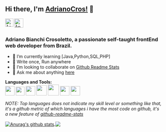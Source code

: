 ## Hi there, I'm [AdrianoCros!](#) 👋
<a href="https://www.linkedin.com/in/adriano-bianchi-crosoletto-79779897/">
  <img align="left" alt="Anurag Hazra | CodeSandbox"  width="26px" src="https://github.com/Adrianocros/assets/blob/main/Linkedin.png" />
</a>

<a href="https://www.linkedin.com/in/adriano-bianchi-crosoletto-79779897/">
  <img align="left" alt="Anurag Hazra | CodeSandbox"  width="29px" src="https://github.com/Adrianocros/assets/blob/main/Discord.png" />
</a>


<br />
<br />

### Adriano Bianchi Crosoletto, a passionate self-taught frontEnd web developer from Brazil.

- 🌱 I’m currently learning [Java,Python,SQL,PHP]
- 📝 Write once, Run anywhere
- 👯 I’m looking to collaborate on [Github Readme Stats](#)
- 💬 Ask me about anything [here](https://github.com/adrianocros/adrianocros/issues)

**Languages and Tools:**  
<code><img height="30" src="https://github.com/Adrianocros/assets/blob/main/Java.png"></code>
<code><img height="28" src="https://github.com/Adrianocros/assets/blob/main/spring.png"></code>
<code><img height="30" src="https://github.com/Adrianocros/assets/blob/main/Python.png"></code>
<code><img height="33" src="https://github.com/Adrianocros/assets/blob/main/NodeJS.png"></code>
<code><img height="35" src="https://github.com/Adrianocros/assets/blob/main/SQL.png"></code> 
<code><img height="30" src="https://github.com/Adrianocros/assets/blob/main/8609334331551942134.svg"></code>
<code><img height="30" src="https://github.com/Adrianocros/assets/blob/main/8347720961540553611.svg"></code>   


*NOTE: Top languages does not indicate my skill level or something like that, it's a github metric of which languages i have the most code on github, it's a new feature of [github-readme-stats](#)*


 <a href="#">
  <img align="center" src="https://github-readme-stats.anuraghazra1.vercel.app/api?username=adrianocros&show_icons=true&include_all_commits=true&theme=material-palenight" alt="Anurag's github stats" />
</a>
<a href="#">
  <!-- Change the `github-readme-stats.anuraghazra1.vercel.app` to `github-readme-stats.vercel.app`  -->
  <img align="center" src="https://github-readme-stats.anuraghazra1.vercel.app/api/top-langs/?username=adrianocros&layout=compact&theme=material-palenight" />
</a>


